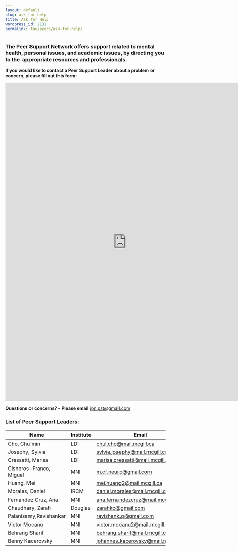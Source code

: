 ```yaml
---
layout: default
slug: ask_for_help
title: Ask for Help
wordpress_id: 2131
permalink: tau/peers/ask-for-help/
---
```


### The Peer Support Network offers support related to mental health, personal issues, and academic issues, by directing you to the  appropriate resources and professionals.



**If you would like to contact a Peer Support Leader about a problem or concern, please fill out this form:**

<iframe src="https://docs.google.com/forms/d/15P9KD8P6RWRQBzaD_K_8F3d-MzOzWNk_ccUdTmsdRcY/viewform?embedded=true" width="760" height="1000" frameborder="0" marginheight="0" marginwidth="0">Loading...</iframe>


**Questions or concerns? - Please email** [ipn.pst@gmail.com](mailto:ipn.pst@gmail.com)

### **List of Peer Support Leaders:**


| Name 									| Institute 	| Email        					    	|
|------------------------------------	|---------------|------------------------------------	|
| Cho, Chulmin            				| LDI     		| chul.cho@mail.mcgill.ca            	|
| Josephy, Sylvia         				| LDI     		| sylvia.josephy@mail.mcgill.ca      	|
| Cressatti, Marisa       				| LDI     		| marisa.cressatti@mail.mcgill.ca    	|
| Cisneros-Franco, Miguel 				| MNI     		| m.cf.neuro@gmail.com               	|
| Huang, Mei              				| MNI     		| mei.huang2@mail.mcgill.ca          	|
| Morales, Daniel         				| IRCM    		| daniel.morales@mail.mcgill.ca      	|
| Fernandez Cruz, Ana     				| MNI     		| ana.fernandezcruz@mail.mcgill.ca   	|
| Chaudhary, Zarah        				| Douglas 		| zarahkc@gmail.com                  	|
| Palanisamy,Ravishankar  				| MNI     		| ravishank.p@gmail.com              	|
| Victor Mocanu           				| MNI     		| victor.mocanu2@mail.mcgill.ca      	|
| Behrang Sharif          				| MNI     		| behrang.sharif@mail.mcgill.ca      	|
| Benny Kacerovsky        				| MNI     		| johannes.kacerovsky@mail.mcgill.ca 	|

